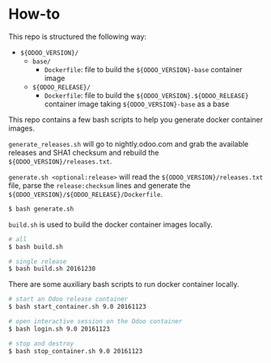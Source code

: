 # How-to

This repo is structured the following way:

- `${ODOO_VERSION}/`
  - `base/`
    - `Dockerfile`: file to build the `${ODOO_VERSION}-base` container image
  - `${ODOO_RELEASE}/`
    - `Dockerfile`: file to build the `${ODOO_VERSION}.${ODOO_RELEASE}` container image taking `${ODOO_VERSION}-base` as a base

This repo contains a few bash scripts to
help you generate docker container images.

`generate_releases.sh` will go to nightly.odoo.com and
grab the available releases and SHA1 checksum and
rebuild the `${ODOO_VERSION}/releases.txt`.

`generate.sh <optional:release>` will read the `${ODOO_VERSION}/releases.txt` file,
parse the `release:checksum` lines and
generate the `${ODOO_VERSION}/${ODOO_RELEASE}/Dockerfile`.

```bash
$ bash generate.sh
```

`build.sh` is used to build the docker container images locally.

```bash
# all
$ bash build.sh

# single release
$ bash build.sh 20161230
```

There are some auxiliary bash scripts to run docker container locally.

```bash
# start an Odoo release container
$ bash start_container.sh 9.0 20161123

# open interactive session on the Odoo container
$ bash login.sh 9.0 20161123

# stop and destroy
$ bash stop_container.sh 9.0 20161123
```
